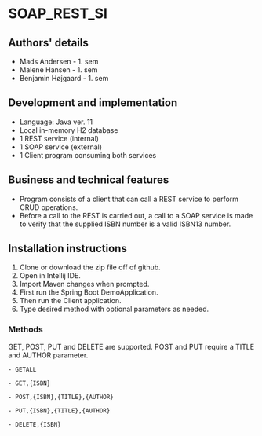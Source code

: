 # SOAP_REST_SI

## Authors' details

- Mads Andersen - 1. sem
- Malene Hansen - 1. sem
- Benjamin Højgaard - 1. sem

## Development  and  implementation  
- Language: Java ver. 11
- Local in-memory H2 database
- 1 REST service (internal)
- 1 SOAP service (external)
- 1 Client program consuming both services

## Business  and technical features
- Program consists of a client that can call a REST service to perform CRUD operations.
- Before a call to the REST is carried out, a call to a SOAP service is made to verify that the supplied ISBN number is a valid ISBN13 number.

## Installation instructions 
1. Clone or download the zip file off of github.
2. Open in Intellij IDE.
3. Import Maven changes when prompted.
4. First run the Spring Boot DemoApplication.
5. Then run the Client application.
6. Type desired method with optional parameters as needed.

### Methods
GET, POST, PUT and DELETE are supported.
POST and PUT require a TITLE and AUTHOR parameter.

    - GETALL

    - GET,{ISBN}

    - POST,{ISBN},{TITLE},{AUTHOR}

    - PUT,{ISBN},{TITLE},{AUTHOR}

    - DELETE,{ISBN}
